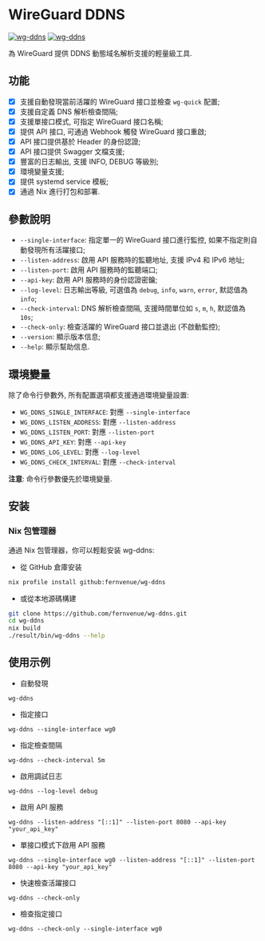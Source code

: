# WireGuard DDNS

[![wg-ddns](https://img.shields.io/badge/LICENSE-GPLv3%20Liscense-blue?style=flat-square)](./LICENSE)
[![wg-ddns](https://img.shields.io/badge/GitHub-WireGuard%20DDNS-blueviolet?style=flat-square&logo=github)](https://github.com/fernvenue/wg-ddns)

為 WireGuard 提供 DDNS 動態域名解析支援的輕量級工具.

## 功能

- [x] 支援自動發現當前活躍的 WireGuard 接口並檢查 `wg-quick` 配置;
- [x] 支援自定義 DNS 解析檢查間隔;
- [x] 支援單接口模式, 可指定 WireGuard 接口名稱;
- [x] 提供 API 接口, 可通過 Webhook 觸發 WireGuard 接口重啟;
- [x] API 接口提供基於 Header 的身份認證;
- [x] API 接口提供 Swagger 文檔支援;
- [x] 豐富的日志輸出, 支援 INFO, DEBUG 等級別;
- [x] 環境變量支援;
- [x] 提供 systemd service 模板;
- [x] 通過 Nix 進行打包和部署.

## 參數說明

- `--single-interface`: 指定單一的 WireGuard 接口進行監控, 如果不指定則自動發現所有活躍接口;
- `--listen-address`: 啟用 API 服務時的監聽地址, 支援 IPv4 和 IPv6 地址;
- `--listen-port`: 啟用 API 服務時的監聽端口;
- `--api-key`: 啟用 API 服務時的身份認證密鑰;
- `--log-level`: 日志輸出等級, 可選值為 `debug`, `info`, `warn`, `error`, 默認值為 `info`;
- `--check-interval`: DNS 解析檢查間隔, 支援時間單位如 `s`, `m`, `h`, 默認值為 `10s`;
- `--check-only`: 檢查活躍的 WireGuard 接口並退出 (不啟動監控);
- `--version`: 顯示版本信息;
- `--help`: 顯示幫助信息.

## 環境變量

除了命令行參數外, 所有配置選項都支援通過環境變量設置:

- `WG_DDNS_SINGLE_INTERFACE`: 對應 `--single-interface`
- `WG_DDNS_LISTEN_ADDRESS`: 對應 `--listen-address`
- `WG_DDNS_LISTEN_PORT`: 對應 `--listen-port`
- `WG_DDNS_API_KEY`: 對應 `--api-key`
- `WG_DDNS_LOG_LEVEL`: 對應 `--log-level`
- `WG_DDNS_CHECK_INTERVAL`: 對應 `--check-interval`

**注意**: 命令行參數優先於環境變量.

## 安装

### Nix 包管理器

通過 Nix 包管理器，你可以輕鬆安装 wg-ddns:

- 從 GitHub 倉庫安装
```bash
nix profile install github:fernvenue/wg-ddns
```

- 或從本地源碼構建
```bash
git clone https://github.com/fernvenue/wg-ddns.git
cd wg-ddns
nix build
./result/bin/wg-ddns --help
```

## 使用示例

- 自動發現

```
wg-ddns
```

- 指定接口

```
wg-ddns --single-interface wg0
```

- 指定檢查間隔

```
wg-ddns --check-interval 5m
```

- 啟用調試日志

```
wg-ddns --log-level debug
```

- 啟用 API 服務

```
wg-ddns --listen-address "[::1]" --listen-port 8080 --api-key "your_api_key"
```

- 單接口模式下啟用 API 服務

```
wg-ddns --single-interface wg0 --listen-address "[::1]" --listen-port 8080 --api-key "your_api_key"
```

- 快速檢查活躍接口

```
wg-ddns --check-only
```

- 檢查指定接口

```
wg-ddns --check-only --single-interface wg0
```
